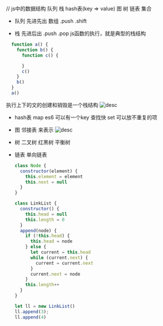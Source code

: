 // js中的数据结构 队列 栈 hash表(key => value)  图 树 链表 集合

- 队列
  先进先出  数组  .push   .shift

- 栈
  先进后出  .push  .pop
  js函数的执行，就是典型的栈结构
```javascript
  function a() {
    function b() {
      function c() {

      }
      c()
    }
    b()
  }
  a()
```
执行上下的文的创建和销毁是一个栈结构
![desc](/function.jpg)

- hash表
  map es6 可以有一个key 查找快
  set 可以放不重复的项

- 图
  邻接表 来表示
  ![desc](/tu.jpg)

- 树
  二叉树 红黑树 平衡树

- 链表
  单向链表
  ```javascript
  class Node {
    constructor(element) {
      this.element = element
      this.next = null
    }
  }

  class LinkList {
    constructor() {
      this.head = null
      this.length = 0
    }
    append(node) {
      if (!this.head) {
        this.head = node
      } else {
        let current = this.head
        while (current.next) {
          current = current.next
        }
        current.next = node
      }
      this.length++
    }
  }

  let ll = new LinkList()
  ll.append(3);
  ll.append(4)
  ```